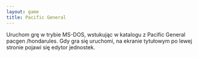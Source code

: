 ```yaml
---
layout: game
title: Pacific General
---
```


Uruchom grę w trybie MS-DOS, wstukując w katalogu z Pacific 
General
pacgen /hondarules. Gdy gra się uruchomi, na ekranie tytułowym
po lewej stronie pojawi się edytor jednostek.
